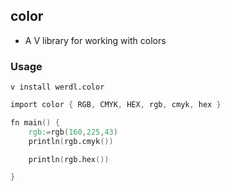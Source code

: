 ## color
- A V library for working with colors
### Usage
`v install werdl.color`

```v
import color { RGB, CMYK, HEX, rgb, cmyk, hex }

fn main() {
    rgb:=rgb(160,225,43)
    println(rgb.cmyk())

    println(rgb.hex())

}
```
